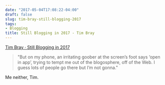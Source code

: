 ```yaml
---
date: "2017-05-04T17:08:22-04:00"
draft: false
slug: tim-bray-still-blogging-2017
tags:
- Blogging
title: Still Blogging in 2017 - Tim Bray
---
```


<a href="https://www.tbray.org/ongoing/When/201x/2017/05/03/Blogging-in-2017">Tim Bray · Still Blogging in 2017</a>

<blockquote>
"But on my phone, an irritating goober at the screen’s foot says ‘open in app’, trying to tempt me out of the blogosphere, off of the Web. I guess lots of people go there but I’m not gonna."
</blockquote>

Me neither, Tim.



